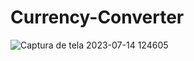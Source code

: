  # Currency-Converter

 ![Captura de tela 2023-07-14 124605](https://github.com/IlanSantos94/Currency-Converter/assets/135852108/a3855f08-93e6-4653-82d5-2aeabff934a8)
